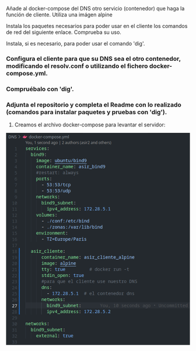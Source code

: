 Añade al docker-compose del DNS otro servicio (contenedor) que haga la función de cliente.
Utiliza una imágen alpine

Instala los paquetes necesarios para poder usar en el cliente los comandos de red del siguiente enlace.
Comprueba su uso.

Instala, si es necesario, para poder usar el comando 'dig'.

### Configura el cliente para que su DNS sea el otro contenedor, modificando el resolv.conf o utilizando el fichero docker-compose.yml.

### Compruébalo con 'dig'.
### Adjunta el repositorio y completa el Readme con lo realizado (comandos para instalar paquetes y pruebas con 'dig').



1. Creamos el archivo docker-compose para levantar el servidor:

![configuraciondockercompose](https://github.com/sarald22/SRI/blob/main/tareas/Tarea5/dockercompose.png)

